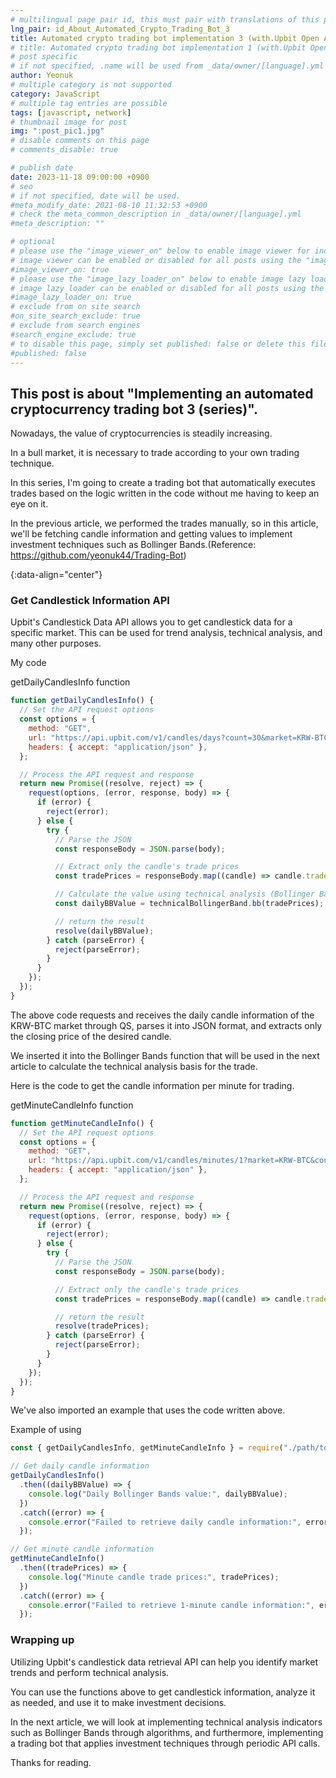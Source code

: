 ```yaml
---
# multilingual page pair id, this must pair with translations of this page. (This name must be unique)
lng_pair: id_About_Automated_Crypto_Trading_Bot_3
title: Automated crypto trading bot implementation 3 (with.Upbit Open API)
# title: Automated crypto trading bot implementation 1 (with.Upbit Open API)
# post specific
# if not specified, .name will be used from _data/owner/[language].yml
author: Yeonuk
# multiple category is not supported
category: JavaScript
# multiple tag entries are possible
tags: [javascript, network]
# thumbnail image for post
img: ":post_pic1.jpg"
# disable comments on this page
# comments_disable: true

# publish date
date: 2023-11-18 09:00:00 +0900
# seo
# if not specified, date will be used.
#meta_modify_date: 2021-08-10 11:32:53 +0900
# check the meta_common_description in _data/owner/[language].yml
#meta_description: ""

# optional
# please use the "image_viewer_on" below to enable image viewer for individual pages or posts (_posts/ or [language]/_posts folders).
# image viewer can be enabled or disabled for all posts using the "image_viewer_posts: true" setting in _data/conf/main.yml.
#image_viewer_on: true
# please use the "image_lazy_loader_on" below to enable image lazy loader for individual pages or posts (_posts/ or [language]/_posts folders).
# image lazy loader can be enabled or disabled for all posts using the "image_lazy_loader_posts: true" setting in _data/conf/main.yml.
#image_lazy_loader_on: true
# exclude from on site search
#on_site_search_exclude: true
# exclude from search engines
#search_engine_exclude: true
# to disable this page, simply set published: false or delete this file
#published: false
---
```


<!-- outline-start -->

## This post is about "Implementing an automated cryptocurrency trading bot 3 (series)".

Nowadays, the value of cryptocurrencies is steadily increasing.

In a bull market, it is necessary to trade according to your own trading technique.

In this series, I'm going to create a trading bot that automatically executes trades based on the logic written in the code without me having to keep an eye on it.

In the previous article, we performed the trades manually, so in this article, we'll be fetching candle information and getting values to implement investment techniques such as Bollinger Bands.(Reference: https://github.com/yeonuk44/Trading-Bot)

{:data-align="center"}

<!-- outline-end -->

### Get Candlestick Information API

Upbit's Candlestick Data API allows you to get candlestick data for a specific market. This can be used for trend analysis, technical analysis, and many other purposes.

My code

getDailyCandlesInfo function

```javascript
function getDailyCandlesInfo() {
  // Set the API request options
  const options = {
    method: "GET",
    url: "https://api.upbit.com/v1/candles/days?count=30&market=KRW-BTC",
    headers: { accept: "application/json" },
  };

  // Process the API request and response
  return new Promise((resolve, reject) => {
    request(options, (error, response, body) => {
      if (error) {
        reject(error);
      } else {
        try {
          // Parse the JSON
          const responseBody = JSON.parse(body);

          // Extract only the candle's trade prices
          const tradePrices = responseBody.map((candle) => candle.trade_price);

          // Calculate the value using technical analysis (Bollinger Bands)
          const dailyBBValue = technicalBollingerBand.bb(tradePrices);

          // return the result
          resolve(dailyBBValue);
        } catch (parseError) {
          reject(parseError);
        }
      }
    });
  });
}
```

The above code requests and receives the daily candle information of the KRW-BTC market through QS, parses it into JSON format, and extracts only the closing price of the desired candle.

We inserted it into the Bollinger Bands function that will be used in the next article to calculate the technical analysis basis for the trade.

Here is the code to get the candle information per minute for trading.

getMinuteCandleInfo function

```javascript
function getMinuteCandleInfo() {
  // Set the API request options
  const options = {
    method: "GET",
    url: "https://api.upbit.com/v1/candles/minutes/1?market=KRW-BTC&count=1",
    headers: { accept: "application/json" },
  };

  // Process the API request and response
  return new Promise((resolve, reject) => {
    request(options, (error, response, body) => {
      if (error) {
        reject(error);
      } else {
        try {
          // Parse the JSON
          const responseBody = JSON.parse(body);

          // Extract only the candle's trade prices
          const tradePrices = responseBody.map((candle) => candle.trade_price);

          // return the result
          resolve(tradePrices);
        } catch (parseError) {
          reject(parseError);
        }
      }
    });
  });
}
```

We've also imported an example that uses the code written above.

Example of using

```javascript
const { getDailyCandlesInfo, getMinuteCandleInfo } = require("./path/to/api");

// Get daily candle information
getDailyCandlesInfo()
  .then((dailyBBValue) => {
    console.log("Daily Bollinger Bands value:", dailyBBValue);
  })
  .catch((error) => {
    console.error("Failed to retrieve daily candle information:", error);
  });

// Get minute candle information
getMinuteCandleInfo()
  .then((tradePrices) => {
    console.log("Minute candle trade prices:", tradePrices);
  })
  .catch((error) => {
    console.error("Failed to retrieve 1-minute candle information:", error);
  });
```

### Wrapping up

Utilizing Upbit's candlestick data retrieval API can help you identify market trends and perform technical analysis.

You can use the functions above to get candlestick information, analyze it as needed, and use it to make investment decisions.

In the next article, we will look at implementing technical analysis indicators such as Bollinger Bands through algorithms, and furthermore, implementing a trading bot that applies investment techniques through periodic API calls.

Thanks for reading.
